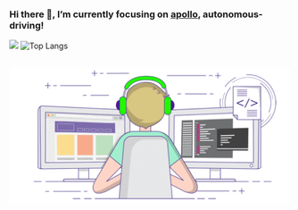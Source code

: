 ### Hi there 👋, I’m currently focusing on [apollo](https://github.com/ApolloAuto/apollo), autonomous-driving!

![](https://github-readme-stats.vercel.app/api?username=Corezcy&count_private=true&show_icons=true)
![Top Langs](https://github-readme-stats.vercel.app/api/top-langs/?username=Corezcy&layout=compact)

<br>

<div align="center">
  <img src="https://github.com/Corezcy/Corezcy/blob/main/coding.gif">
</div>
